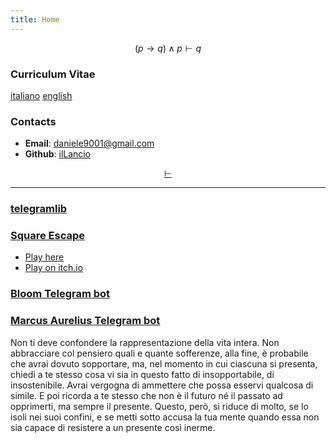 ```yaml
---
title: Home
---
```

$$
(p \rightarrow q) \land p \vdash q
$$

### Curriculum Vitae

[italiano](cv_ita.pdf) [english](cv_eng.pdf)

### Contacts

- **Email**: <daniele9001@gmail.com>
- **Github**: [ilLancio](https://github.com/ilLancio)

<div align="center">

[$\vdash$](Logica-Matematica.pdf)

</div>

---

### [telegramlib](https://pypi.org/project/telegramlib/)

### [Square Escape](https://logos-psychagogia.itch.io/square-escape)

- <a href="square-escape" target="_blank">Play here</a>
- [Play on itch.io](https://logos-psychagogia.itch.io/square-escape)

### [Bloom Telegram bot](https://t.me/BLOOM_chatbot)

### [Marcus Aurelius Telegram bot](https://t.me/M_Aurelius_bot)

Non ti deve confondere la rappresentazione della vita intera. Non abbracciare col pensiero quali e quante sofferenze, alla fine, è probabile che avrai dovuto sopportare, ma, nel momento in cui ciascuna si presenta, chiedi a te stesso cosa vi sia in questo fatto di insopportabile, di insostenibile. Avrai vergogna di ammettere che possa esservi qualcosa di simile. E poi ricorda a te stesso che non è il futuro né il passato ad opprimerti, ma sempre il presente. Questo, però, si riduce di molto, se lo isoli nei suoi confini, e se metti sotto accusa la tua mente quando essa non sia capace di resistere a un presente così inerme.

